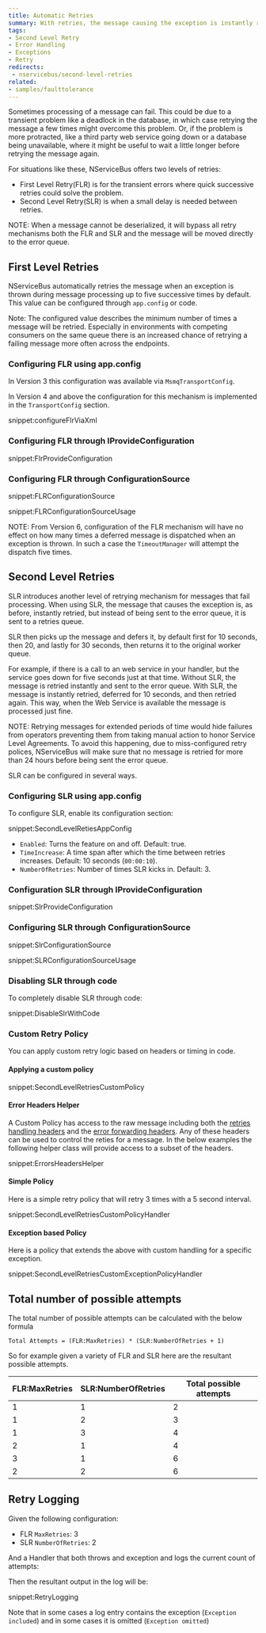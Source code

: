 ```yaml
---
title: Automatic Retries
summary: With retries, the message causing the exception is instantly retried configured number of times before forwarding to the error queue.
tags:
- Second Level Retry
- Error Handling
- Exceptions
- Retry
redirects:
 - nservicebus/second-level-retries
related:
- samples/faulttolerance
---
```


Sometimes processing of a message can fail. This could be due to a transient problem like a deadlock in the database, in which case retrying the message a few times might overcome this problem. Or, if the problem is more protracted, like a third party web service going down or a database being unavailable, where it might be useful to wait a little longer before retrying the message again.

For situations like these, NServiceBus offers two levels of retries:

- First Level Retry(FLR) is for the transient errors where quick successive retries could solve the problem.
- Second Level Retry(SLR) is when a small delay is needed between retries.

NOTE: When a message cannot be deserialized, it will bypass all retry mechanisms both the FLR and SLR and the message will be moved directly to the error queue.


## First Level Retries

NServiceBus automatically retries the message when an exception is thrown during message processing up to five successive times by default. This value can be configured through `app.config` or code.

Note: The configured value describes the minimum number of times a message will be retried. Especially in environments with competing consumers on the same queue there is an increased chance of retrying a failing message more often across the endpoints.


### Configuring FLR using app.config

In Version 3 this configuration was available via `MsmqTransportConfig`.

In Version 4 and above the configuration for this mechanism is implemented in the `TransportConfig` section.

snippet:configureFlrViaXml


### Configuring FLR through IProvideConfiguration

snippet:FlrProvideConfiguration


### Configuring FLR through ConfigurationSource

snippet:FLRConfigurationSource

snippet:FLRConfigurationSourceUsage


NOTE: From Version 6, configuration of the FLR mechanism will have no effect on how many times a deferred message is dispatched when an exception is thrown. In such a case the `TimeoutManager` will attempt the dispatch five times.


## Second Level Retries

SLR introduces another level of retrying mechanism for messages that fail processing. When using SLR, the message that causes the exception is, as before, instantly retried, but instead of being sent to the error queue, it is sent to a retries queue.

SLR then picks up the message and defers it, by default first for 10 seconds, then 20, and lastly for 30 seconds, then returns it to the original worker queue.

For example, if there is a call to an web service in your handler, but the service goes down for five seconds just at that time. Without SLR, the message is retried instantly and sent to the error queue. With SLR, the message is instantly retried, deferred for 10 seconds, and then retried again. This way, when the Web Service is available the message is processed just fine.

NOTE: Retrying messages for extended periods of time would hide failures from operators preventing them from taking manual action to honor Service Level Agreements. To avoid this happening, due to miss-configured retry polices, NServiceBus will make sure that no message is retried for more than 24 hours before being sent the error queue.

SLR can be configured in several ways.


### Configuring SLR using app.config

To configure SLR, enable its configuration section:

snippet:SecondLevelRetiesAppConfig

 * `Enabled`: Turns the feature on and off. Default: true.
 * `TimeIncrease`: A time span after which the time between retries increases. Default: 10 seconds (`00:00:10`).
 * `NumberOfRetries`: Number of times SLR kicks in. Default: 3.


### Configuration SLR through IProvideConfiguration

snippet:SlrProvideConfiguration


### Configuring SLR through ConfigurationSource

snippet:SlrConfigurationSource

snippet:SLRConfigurationSourceUsage


### Disabling SLR through code

To completely disable SLR through code:

snippet:DisableSlrWithCode


### Custom Retry Policy

You can apply custom retry logic based on headers or timing in code.


#### Applying a custom policy

snippet:SecondLevelRetriesCustomPolicy


#### Error Headers Helper

A Custom Policy has access to the raw message including both the [retries handling headers](/nservicebus/messaging/headers.md#retries-handling-headers) and the [error forwarding headers](/nservicebus/messaging/headers.md#error-forwarding-headers). Any of these headers can be used to control the reties for a message. In the below examples the following helper class will provide access to a subset of the headers.

snippet:ErrorsHeadersHelper


#### Simple Policy

Here is a simple retry policy that will retry 3 times with a 5 second interval.

snippet:SecondLevelRetriesCustomPolicyHandler


#### Exception based Policy

Here is a policy that extends the above with custom handling for a specific exception.

snippet:SecondLevelRetriesCustomExceptionPolicyHandler


## Total number of possible attempts

The total number of possible attempts can be calculated with the below formula

    Total Attempts = (FLR:MaxRetries) * (SLR:NumberOfRetries + 1)

So for example given a variety of FLR and SLR here are the resultant possible attempts.

| FLR:MaxRetries | SLR:NumberOfRetries | Total possible attempts |
|----------------|---------------------|-------------------------|
| 1              | 1                   | 2                       |
| 1              | 2                   | 3                       |
| 1              | 3                   | 4                       |
| 2              | 1                   | 4                       |
| 3              | 1                   | 6                       |
| 2              | 2                   | 6                       |


## Retry Logging

Given the following configuration:

 * FLR `MaxRetries`: 3
 * SLR `NumberOfRetries`: 2

And a Handler that both throws and exception and logs the current count of attempts:

Then the resultant output in the log will be:

snippet:RetryLogging

Note that in some cases a log entry contains the exception (`Exception included`) and in some cases it is omitted (`Exception omitted`)
